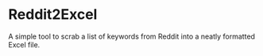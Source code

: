 # Reddit2Excel
A simple tool to scrab a list of keywords from Reddit into a neatly formatted Excel file.
